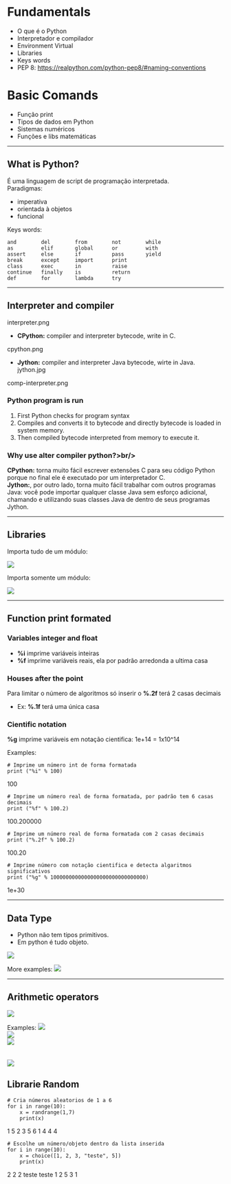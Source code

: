 # Fundamentals
  - O que é o Python
  - Interpretador e compilador
  - Environment Virtual
  - Libraries
  - Keys words
  - PEP 8: https://realpython.com/python-pep8/#naming-conventions

# Basic Comands
  - Função print
  - Tipos de dados em Python
  - Sistemas numéricos
  - Funções e libs matemáticas

---
## What is Python?
É uma linguagem de script de programação interpretada.<br/>
Paradigmas:
- imperativa
- orientada à objetos
- funcional


Keys words:
```
and        del        from        not        while
as         elif       global      or         with
assert     else       if          pass       yield
break      except     import      print
class      exec       in          raise
continue   finally    is          return
def        for        lambda      try
```

---

## Interpreter and compiler

interpreter.png


- **CPython:** compiler and interpreter bytecode, write in C.

cpython.png

- **Jython:** compiler and interpreter Java bytecode, wirte in Java.
jython.jpg



comp-interpreter.png


### Python program is run
1. First Python checks for program syntax
2. Compiles and converts it to bytecode and directly bytecode is loaded in system memory.
3. Then compiled bytecode interpreted from memory to execute it.

### Why use alter compiler python?>br/>
**CPython:** torna muito fácil escrever extensões C para seu código Python porque no final ele é executado por um interpretador C. <br/>
**Jython:**, por outro lado, torna muito fácil trabalhar com outros programas Java: você pode importar qualquer classe Java sem esforço adicional, chamando e utilizando suas classes Java de dentro de seus programas Jython.



---

## Libraries
Importa tudo de um módulo:

 <img src="images/import.png" />
 <br/>

Importa somente um módulo:

 <img src="images/from.png" />

---
## Function print formated
### Variables integer and float
- **%i** imprime variáveis inteiras
- **%f** imprime variáveis reais, ela por padrão arredonda a ultima casa

### Houses after the point
Para limitar o número de algoritmos só inserir o **%.2f** terá 2 casas decimais
- Ex: **%.1f** terá uma única casa

### Cientific notation
**%g** imprime variáveis em notação cientifica: 1e+14 = 1x10^14

Examples:
```
# Imprime um número int de forma formatada
print ("%i" % 100)
```
100

```
# Imprime um número real de forma formatada, por padrão tem 6 casas decimais
print ("%f" % 100.2)
```
100.200000

```
# Imprime um número real de forma formatada com 2 casas decimais
print ("%.2f" % 100.2)
```
100.20

```
# Imprime número com notação cientifica e detecta algaritmos significativos
print ("%g" % 1000000000000000000000000000000)
```
1e+30




---

## Data Type

- Python não tem tipos primitivos. 
- Em python é tudo objeto. 

 <img src="images/types.png" />

More examples:
 <img src="images/tipos.png" />

---

## Arithmetic operators
 <img src="images/operadores.png" />

Examples:
<img src="images/1.png" />
<br/>
<img src="images/2.png" />
<br/>
<img src="images/3.png" />
<br/><br/><br/>
<img src="images/precedencia.png" />


## Librarie Random
```
# Cria números aleatorios de 1 a 6
for i in range(10):
    x = randrange(1,7)
    print(x)
```
1
5
2
3
5
6
1
4
4
4

```
# Escolhe um número/objeto dentro da lista inserida
for i in range(10):
    x = choice([1, 2, 3, "teste", 5])
    print(x)
```
2
2
2
teste
teste
1
2
5
3
1
